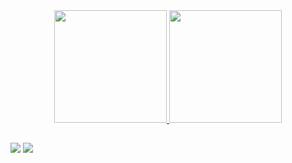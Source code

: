 
<div align="center">
  <a href="https://github.com/tdogk"> 
  <img height="180em" src="https://github-readme-stats.vercel.app/api?username=tdogk&show_icons=true&theme=cobalt&include_all_commits=true&count_private=true"/>
  <img height="180em" src="https://github-readme-stats.vercel.app/api/top-langs/?username=tdogk&layout=compact&langs_count=7&theme=cobalt"/>
</div>
 

##
<div>
<a href = "mailto:kayoreges13@gmail.com"><img src="https://img.shields.io/badge/-Gmail-%23333?style=for-the-badge&logo=gmail&logoColor=white" target="_blank"></a>
<a href="www.linkedin.com/in/kayo-reges-31ba29252" target="_blank"><img src="https://img.shields.io/badge/-LinkedIn-%230077B5?style=for-the-badge&logo=linkedin&logoColor=white" target="_blank"></a> 
</div>
